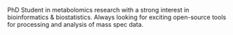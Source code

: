 PhD Student in metabolomics research with a strong interest in bioinformatics & biostatistics.
Always looking for exciting open-source tools for processing and analysis of mass spec data. 


<!---
pablovgd/pablovgd is a ✨ special ✨ repository because its `README.md` (this file) appears on your GitHub profile.
You can click the Preview link to take a look at your changes.
--->
